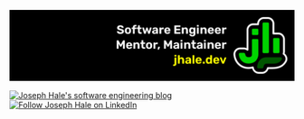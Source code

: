 ![Problem Solved Banner](./img/banner.png)

[![Joseph Hale's software engineering blog](https://jhale.dev/badges/website.svg)](https://jhale.dev)
[![Follow Joseph Hale on LinkedIn](https://jhale.dev/badges/follow.svg)](https://www.linkedin.com/comm/mynetwork/discovery-see-all?usecase=PEOPLE_FOLLOWS&followMember=thehale)
